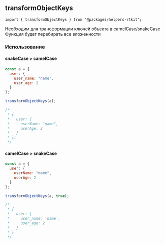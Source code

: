 ## transformObjectKeys

`import { transformObjectKeys } from "@packages/helpers-rtkit";`

Необходим для трансформации ключей объекта в camelCase/snakeCase
Функция будет перебирать все вложенности

### Использование

#### snakeCase > camelCase

```javascript
const a = {
  user: {
    user_name: "name",
    user_age: 2
  }
};

transformObjectKeys(a);

/*
 * {
 *   user: {
 *     userName: "name",
 *     userAge: 2
 *   }
 * };
 */
```

#### camelCase > snakeCase

```javascript
const a = {
  user: {
    userName: "name",
    userAge: 2
  }
};

transformObjectKeys(a, true);

/*
 * {
 *   user: {
 *     user_name: 'name',
 *     user_age: 2
 *   }
 * }
 */
```
